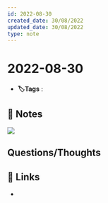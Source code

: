 ```yaml
---
id: 2022-08-30
created_date: 30/08/2022
updated_date: 30/08/2022
type: note
---
```


#  2022-08-30
- **🏷️Tags** :   
[ ](#anki-card)
## 📝 Notes

![](Pasted%20image%2020220830111851.png)




## Questions/Thoughts


## 🔗 Links
- 